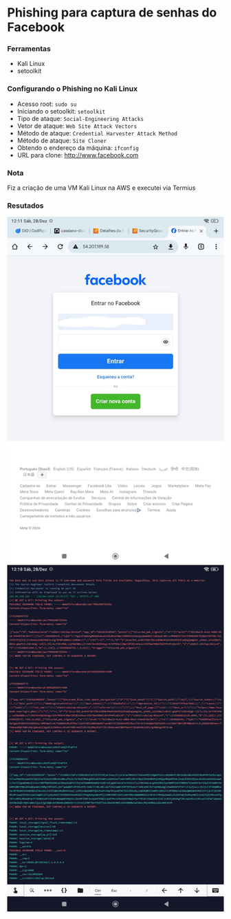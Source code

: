 # Phishing para captura de senhas do Facebook

### Ferramentas

- Kali Linux
- setoolkit

### Configurando o Phishing no Kali Linux

- Acesso root: ``` sudo su ```
- Iniciando o setoolkit: ``` setoolkit ```
- Tipo de ataque: ``` Social-Engineering Attacks ```
- Vetor de ataque: ``` Web Site Attack Vectors ```
- Método de ataque: ```Credential Harvester Attack Method ```
- Método de ataque: ``` Site Cloner ```
- Obtendo o endereço da máquina: ``` ifconfig ```
- URL para clone: http://www.facebook.com

### Nota
Fiz a criação de uma VM Kali Linux na AWS e executei via Termius

### Resutados

![Alt text](IMG_20241228_124255.jpg)
![Alt text](Screenshot_2024-12-28-12-18-19-934_com.server.auditor.ssh.client.jpg)
